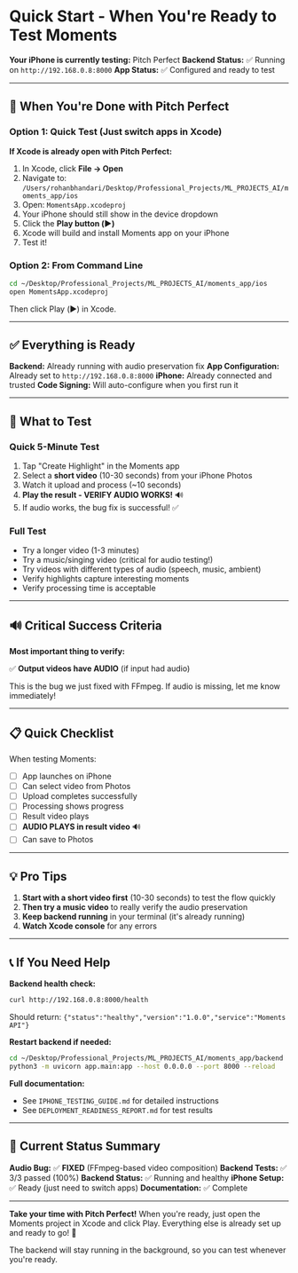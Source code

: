 # Quick Start - When You're Ready to Test Moments

**Your iPhone is currently testing:** Pitch Perfect
**Backend Status:** ✅ Running on `http://192.168.0.8:8000`
**App Status:** ✅ Configured and ready to test

---

## 🚀 When You're Done with Pitch Perfect

### Option 1: Quick Test (Just switch apps in Xcode)

**If Xcode is already open with Pitch Perfect:**

1. In Xcode, click **File → Open**
2. Navigate to: `/Users/rohanbhandari/Desktop/Professional_Projects/ML_PROJECTS_AI/moments_app/ios`
3. Open: `MomentsApp.xcodeproj`
4. Your iPhone should still show in the device dropdown
5. Click the **Play button (▶️)**
6. Xcode will build and install Moments app on your iPhone
7. Test it!

### Option 2: From Command Line

```bash
cd ~/Desktop/Professional_Projects/ML_PROJECTS_AI/moments_app/ios
open MomentsApp.xcodeproj
```

Then click Play (▶️) in Xcode.

---

## ✅ Everything is Ready

**Backend:** Already running with audio preservation fix
**App Configuration:** Already set to `http://192.168.0.8:8000`
**iPhone:** Already connected and trusted
**Code Signing:** Will auto-configure when you first run it

---

## 🎯 What to Test

### Quick 5-Minute Test

1. Tap "Create Highlight" in the Moments app
2. Select a **short video** (10-30 seconds) from your iPhone Photos
3. Watch it upload and process (~10 seconds)
4. **Play the result - VERIFY AUDIO WORKS!** 🔊
5. If audio works, the bug fix is successful! ✅

### Full Test

- Try a longer video (1-3 minutes)
- Try a music/singing video (critical for audio testing!)
- Try videos with different types of audio (speech, music, ambient)
- Verify highlights capture interesting moments
- Verify processing time is acceptable

---

## 🔊 Critical Success Criteria

**Most important thing to verify:**

✅ **Output videos have AUDIO** (if input had audio)

This is the bug we just fixed with FFmpeg. If audio is missing, let me know immediately!

---

## 📋 Quick Checklist

When testing Moments:

- [ ] App launches on iPhone
- [ ] Can select video from Photos
- [ ] Upload completes successfully
- [ ] Processing shows progress
- [ ] Result video plays
- [ ] **AUDIO PLAYS in result video** 🔊
- [ ] Can save to Photos

---

## 💡 Pro Tips

1. **Start with a short video first** (10-30 seconds) to test the flow quickly
2. **Then try a music video** to really verify the audio preservation
3. **Keep backend running** in your terminal (it's already running)
4. **Watch Xcode console** for any errors

---

## 📞 If You Need Help

**Backend health check:**
```bash
curl http://192.168.0.8:8000/health
```

Should return: `{"status":"healthy","version":"1.0.0","service":"Moments API"}`

**Restart backend if needed:**
```bash
cd ~/Desktop/Professional_Projects/ML_PROJECTS_AI/moments_app/backend
python3 -m uvicorn app.main:app --host 0.0.0.0 --port 8000 --reload
```

**Full documentation:**
- See `IPHONE_TESTING_GUIDE.md` for detailed instructions
- See `DEPLOYMENT_READINESS_REPORT.md` for test results

---

## 🎉 Current Status Summary

**Audio Bug:** ✅ **FIXED** (FFmpeg-based video composition)
**Backend Tests:** ✅ 3/3 passed (100%)
**Backend Status:** ✅ Running and healthy
**iPhone Setup:** ✅ Ready (just need to switch apps)
**Documentation:** ✅ Complete

---

**Take your time with Pitch Perfect!** When you're ready, just open the Moments project in Xcode and click Play. Everything else is already set up and ready to go! 🚀

The backend will stay running in the background, so you can test whenever you're ready.
